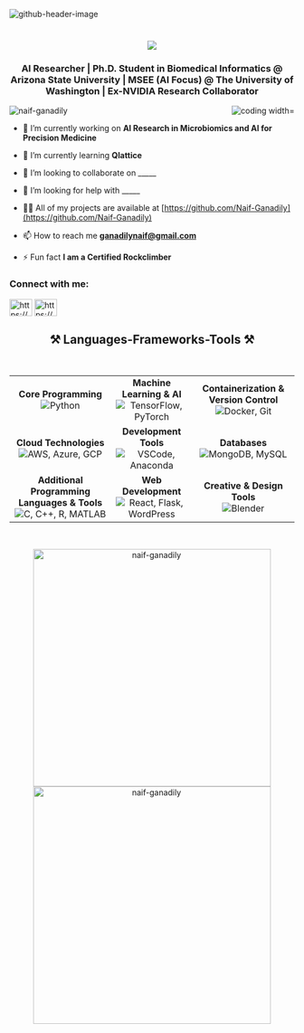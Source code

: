 ![github-header-image](https://github.com/Naif-Ganadily/Naif-Ganadily/assets/103202628/6720e85d-4def-4a22-9526-8c21fec49175)

<h1 align="center">
    <img src="https://readme-typing-svg.herokuapp.com/?font=Seruef&size=35&center=true&vCenter=true&width=500&height=70&duration=4000&lines=Hi+There!+👋;+I'm+Naif+A.+Ganadily!;" />
</h1>

<h3 align="center">AI Researcher | Ph.D. Student in Biomedical Informatics @ Arizona State University | MSEE (AI Focus) @ The University of Washington | Ex-NVIDIA Research Collaborator</h3>
<img align="right" alt="coding width="400" src="https://media3.giphy.com/media/v1.Y2lkPTc5MGI3NjExa3Zzb3RuM3F3NzQ2aWJ1cDc5bHF5Z2pseDlhMGhiNjZ5NDhoZGRlayZlcD12MV9pbnRlcm5hbF9naWZfYnlfaWQmY3Q9Zw/qgQUggAC3Pfv687qPC/giphy.gif">

<p align="left"> <img src="https://komarev.com/ghpvc/?username=naif-ganadily&label=Profile%20views&color=0e75b6&style=flat" alt="naif-ganadily" /> </p>

- 🔭 I’m currently working on **AI Research in Microbiomics and AI for Precision Medicine**

- 🌱 I’m currently learning **Qlattice**

- 👯 I’m looking to collaborate on _____

- 🤝 I’m looking for help with _____

- 👨‍💻 All of my projects are available at [https://github.com/Naif-Ganadily](https://github.com/Naif-Ganadily)

- 📫 How to reach me **ganadilynaif@gmail.com**

- ⚡ Fun fact **I am a Certified Rockclimber**

<h3 align="left">Connect with me:</h3>
<p align="left">
<a href="https://www.linkedin.com/in/naif-ganadily/" target="blank"><img align="center" src="https://raw.githubusercontent.com/rahuldkjain/github-profile-readme-generator/master/src/images/icons/Social/linked-in-alt.svg" alt="https://www.linkedin.com/in/naif-ganadily/" height="30" width="40" /></a>
<a href="https://www.kaggle.com/naifaganadily" target="blank"><img align="center" src="https://raw.githubusercontent.com/rahuldkjain/github-profile-readme-generator/master/src/images/icons/Social/kaggle.svg" alt="https://www.kaggle.com/naifaganadily" height="30" width="40" /></a>
</p>

<h2 align="center">⚒️ Languages-Frameworks-Tools ⚒️</h2>
<br/>
<table align="center">
<tr>
    <td align="center"><strong>Core Programming</strong><br><img src="https://skillicons.dev/icons?i=python" alt="Python"/></td>
    <td align="center"><strong>Machine Learning & AI</strong><br><img src="https://skillicons.dev/icons?i=tensorflow,pytorch" alt="TensorFlow, PyTorch"/></td>
    <td align="center"><strong>Containerization & Version Control</strong><br><img src="https://skillicons.dev/icons?i=docker,git" alt="Docker, Git"/></td>
</tr>
<tr>
    <td align="center"><strong>Cloud Technologies</strong><br><img src="https://skillicons.dev/icons?i=aws,azure,gcp" alt="AWS, Azure, GCP"/></td>
    <td align="center"><strong>Development Tools</strong><br><img src="https://skillicons.dev/icons?i=vscode,anaconda" alt="VSCode, Anaconda"/></td>
    <td align="center"><strong>Databases</strong><br><img src="https://skillicons.dev/icons?i=mongodb,mysql" alt="MongoDB, MySQL"/></td>
</tr>
<tr>
    <td align="center"><strong>Additional Programming Languages & Tools</strong><br><img src="https://skillicons.dev/icons?i=c,cpp,r,matlab" alt="C, C++, R, MATLAB"/></td>
    <td align="center"><strong>Web Development</strong><br><img src="https://skillicons.dev/icons?i=react,flask,wordpress" alt="React, Flask, WordPress"/></td>
    <td align="center"><strong>Creative & Design Tools</strong><br><img src="https://skillicons.dev/icons?i=blender" alt="Blender"/></td>
</tr>
</table>
<br/>


<p align="center">
  <img src="https://github-readme-stats.vercel.app/api/top-langs?username=naif-ganadily&show_icons=true&locale=en&layout=compact" alt="naif-ganadily" width="420" />
  <img src="https://github-readme-stats.vercel.app/api?username=naif-ganadily&show_icons=true&locale=en" alt="naif-ganadily" width="420" />
</p>





